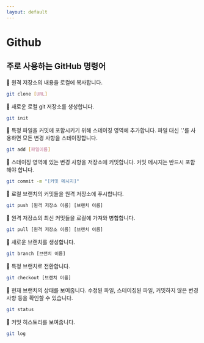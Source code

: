 ```yaml
---
layout: default
---
```

# Github

## **주로 사용하는 GitHub 명령어**

📌 원격 저장소의 내용을 로컬에 복사합니다.

```bash
git clone [URL]
```

📌 새로운 로컬 git 저장소를 생성합니다.

```bash
git init
```

📌 특정 파일을 커밋에 포함시키기 위해 스테이징 영역에 추가합니다. 파일 대신 '.'를 사용하면 모든 변경 사항을 스테이징합니다.

```bash
git add [파일이름]
```

📌 스테이징 영역에 있는 변경 사항을 저장소에 커밋합니다. 커밋 메시지는 반드시 포함해야 합니다.

```bash
git commit -m "[커밋 메시지]"
```

📌 로컬 브랜치의 커밋들을 원격 저장소에 푸시합니다.

```bash
git push [원격 저장소 이름] [브랜치 이름]
```

📌 원격 저장소의 최신 커밋들을 로컬에 가져와 병합합니다.

```bash
git pull [원격 저장소 이름] [브랜치 이름]
```

📌 새로운 브랜치를 생성합니다.

```bash
git branch [브랜치 이름]
```

📌 특정 브랜치로 전환합니다.

```bash
git checkout [브랜치 이름]
```

📌 현재 브랜치의 상태를 보여줍니다. 수정된 파일, 스테이징된 파일, 커밋하지 않은 변경 사항 등을 확인할 수 있습니다.

```bash
git status
```

📌 커밋 히스토리를 보여줍니다.

```bash
git log
```